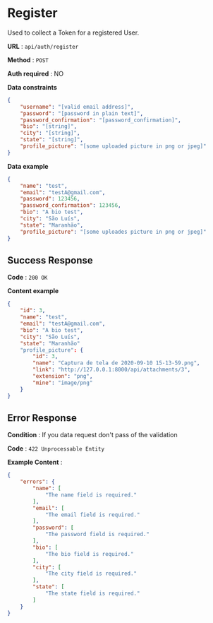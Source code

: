 # Register

Used to collect a Token for a registered User.

**URL** : `api/auth/register`

**Method** : `POST`

**Auth required** : NO

**Data constraints**

```json
{
    "username": "[valid email address]",
    "password": "[password in plain text]",
    "password_confirmation": "[password_confirmation]",
    "bio": "[string]",
    "city": "[string]",
    "state": "[string]",
    "profile_picture": "[some uploaded picture in png or jpeg]" 
}
```

**Data example**

```json
{
    "name": "test",
    "email": "testA@gmail.com",
    "password": 123456,
    "password_confirmation": 123456,
    "bio": "A bio test",
    "city": "São Luís",
    "state": "Maranhão",
    "profile_picture": "[some uploades picture in png or jpeg]" 
}
```

## Success Response

**Code** : `200 OK`

**Content example**

```json
{
    "id": 3,
    "name": "test",
    "email": "testA@gmail.com",
    "bio": "A bio test",
    "city": "São Luís",
    "state": "Maranhão"
    "profile_picture": {
        "id": 3,
        "name": "Captura de tela de 2020-09-10 15-13-59.png",
        "link": "http://127.0.0.1:8000/api/attachments/3",
        "extension": "png",
        "mine": "image/png"
    }
}
```

## Error Response

**Condition** : If you data request don't pass of the validation 

**Code** : `422 Unprocessable Entity
`

**Example Content** :

```json
{
    "errors": {
        "name": [
            "The name field is required."
        ],
        "email": [
            "The email field is required."
        ],
        "password": [
            "The password field is required."
        ],
        "bio": [
            "The bio field is required."
        ],
        "city": [
            "The city field is required."
        ],
        "state": [
            "The state field is required."
        ]
    }
}
```
